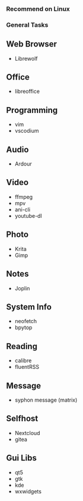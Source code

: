 ### Recommend on Linux

### General Tasks

## Web Browser
- Librewolf

## Office
- libreoffice

## Programming
- vim
- vscodium

## Audio
- Ardour

## Video
- ffmpeg
- mpv
- ani-cli 
- youtube-dl

## Photo
- Krita
- Gimp

## Notes
- Joplin

## System Info
- neofetch
- bpytop

## Reading
- calibre
- fluentRSS

## Message
- syphon message (matrix)


## Selfhost
- Nextcloud
- gitea


## Gui Libs
- qt5
- gtk
- kde
- wxwidgets


